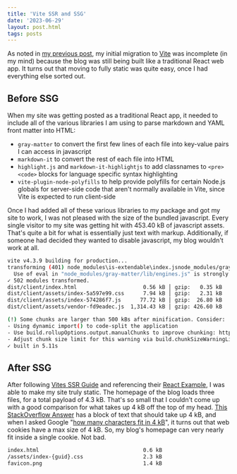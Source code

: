 ```yaml
---
title: 'Vite SSR and SSG'
date: '2023-06-29'
layout: post.html
tags: posts
---
```


As noted in [my previous post](/posts/2023/06/26/goodbye-next-hello-vite), my initial migration to [Vite](https://vitejs.dev/) was incomplete (in my mind) because the blog was still being built like a traditional React web app. It turns out that moving to fully static was quite easy, once I had everything else sorted out.

## Before SSG

When my site was getting posted as a traditional React app, it needed to include all of the various libraries I am using to parse markdown and YAML front matter into HTML:

* `gray-matter` to convert the first few lines of each file into key-value pairs I can access in javascript
* `markdown-it` to convert the rest of each file into HTML
* `highlight.js` and `markdown-it-highlightjs` to add classnames to `<pre> <code>` blocks for language specific syntax highlighting
* `vite-plugin-node-polyfills` to help provide polyfills for certain Node.js globals for server-side code that aren't normally available in Vite, since Vite is expected to run client-side

Once I had added all of these various libraries to my package and got my site to work, I was not pleased with the size of the bundled javascript. Every single visitor to my site was getting hit with 453.40 kB of javascript assets. That's quite a bit for what is essentially just text with markup. Additionally, if someone had decided they wanted to disable javascript, my blog wouldn't work at all.

```bash
vite v4.3.9 building for production...
transforming (401) node_modules\is-extendable\index.jsnode_modules/gray-matter/lib/engines.js (43:13)
  Use of eval in "node_modules/gray-matter/lib/engines.js" is strongly discouraged as it poses security risks and may cause issues with minification.
✓ 502 modules transformed.
dist/client/index.html                     0.56 kB │ gzip:   0.35 kB
dist/client/assets/index-5a597e99.css      7.94 kB │ gzip:   2.31 kB
dist/client/assets/index-574286f7.js      77.72 kB │ gzip:  26.80 kB
dist/client/assets/vendor-fd9eadec.js  1,314.43 kB │ gzip: 426.60 kB

(!) Some chunks are larger than 500 kBs after minification. Consider:
- Using dynamic import() to code-split the application
- Use build.rollupOptions.output.manualChunks to improve chunking: https://rollupjs.org/configuration-options/#output-manualchunks
- Adjust chunk size limit for this warning via build.chunkSizeWarningLimit.
✓ built in 5.11s
```

## After SSG

After following [Vites SSR Guide](https://vitejs.dev/guide/ssr.html) and referencing their [React Example](https://github.com/vitejs/vite-plugin-react/tree/main/playground/ssr-react), I was able to make my site truly static. The homepage of the blog loads three files, for a total payload of 4.3 kB. That's so small that I couldn't come up with a good comparison for what takes up 4 kB off the top of my head. [This StackOverflow Answer](https://stackoverflow.com/a/29298122) has a block of text that should take up 4 kB, and when I asked Google "[how many characters fit in 4 kB](https://www.google.com/search?q=how+many+characters+fit+in+4+kB)", it turns out that web cookies have a max size of 4 kB. So, my blog's homepage can very nearly fit inside a single cookie. Not bad.

```bash
index.html                                 0.6 kB
/assets/index-{guid}.css                   2.3 kB
favicon.png                                1.4 kB
```